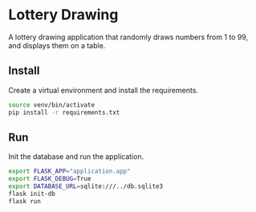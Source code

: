 # Lottery Drawing

A lottery drawing application that randomly draws numbers from 1 to 99, and displays them on a table.

## Install

Create a virtual environment and install the requirements.

``` bash
source venv/bin/activate
pip install -r requirements.txt
```

## Run

Init the database and run the application.

``` bash
export FLASK_APP="application.app"
export FLASK_DEBUG=True
export DATABASE_URL=sqlite:///../db.sqlite3
flask init-db
flask run
```
